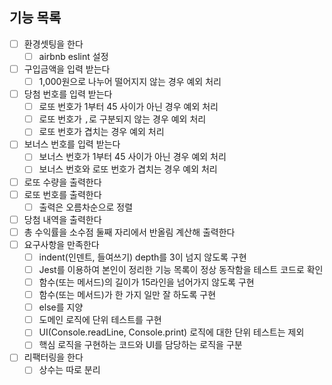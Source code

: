 ## 기능 목록

- [ ] 환경셋팅을 한다
  - [ ] airbnb eslint 설정
- [ ] 구입금액을 입력 받는다
  - [ ] 1,000원으로 나누어 떨어지지 않는 경우 예외 처리
- [ ] 당첨 번호를 입력 받는다
  - [ ] 로또 번호가 1부터 45 사이가 아닌 경우 예외 처리
  - [ ] 로또 번호가 `,`로 구분되지 않는 경우 예외 처리
  - [ ] 로또 번호가 겹치는 경우 예외 처리
- [ ] 보너스 번호를 입력 받는다
  - [ ] 보너스 번호가 1부터 45 사이가 아닌 경우 예외 처리
  - [ ] 보너스 번호와 로또 번호가 겹치는 경우 예외 처리
- [ ] 로또 수량을 출력한다
- [ ] 로또 번호를 출력한다
  - [ ] 출력은 오름차순으로 정렬
- [ ] 당첨 내역을 출력한다
- [ ] 총 수익률을 소수점 둘째 자리에서 반올림 계산해 출력한다
- [ ] 요구사항을 만족한다
  - [ ] indent(인덴트, 들여쓰기) depth를 3이 넘지 않도록 구현
  - [ ] Jest를 이용하여 본인이 정리한 기능 목록이 정상 동작함을 테스트 코드로 확인
  - [ ] 함수(또는 메서드)의 길이가 15라인을 넘어가지 않도록 구현
  - [ ] 함수(또는 메서드)가 한 가지 일만 잘 하도록 구현
  - [ ] else를 지양
  - [ ] 도메인 로직에 단위 테스트를 구현
  - [ ] UI(Console.readLine, Console.print) 로직에 대한 단위 테스트는 제외
  - [ ] 핵심 로직을 구현하는 코드와 UI를 담당하는 로직을 구분
- [ ] 리팩터링을 한다
  - [ ] 상수는 따로 분리
